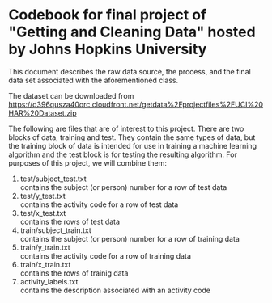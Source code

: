 # Codebook for final project of "Getting and Cleaning Data" hosted by Johns Hopkins University

This document describes the raw data source, the process, and the final data set associated with the aforementioned class.

The dataset can be downloaded from https://d396qusza40orc.cloudfront.net/getdata%2Fprojectfiles%2FUCI%20HAR%20Dataset.zip

<p>The following are files that are of interest to this project.  There are two blocks of data, training and test.  They contain the same types of data, but the training block of data is intended for use in training a machine learning algorithm and the test block is for testing the resulting algorithm.  For purposes of this project, we will combine them:</P>

<ol>
<li> test/subject_test.txt</li>
	contains the subject (or person) number for a row of test data
<li> test/y_test.txt</li>
	contains the activity code for a row of test data
<li> test/x_test.txt</li>
	contains the rows of test data
<li> train/subject_train.txt</li>
	contains the subject (or person) number for a row of training data
<li> train/y_train.txt</li>
	contains the activity code for a row of training data
<li> train/x_train.txt</li>
	contains the rows of trainig data
<li> activity_labels.txt</li>
	contains the description associated with an activity code
</ol>
